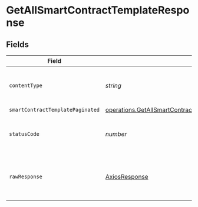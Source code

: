# GetAllSmartContractTemplateResponse


## Fields

| Field                                                                                                                                                               | Type                                                                                                                                                                | Required                                                                                                                                                            | Description                                                                                                                                                         |
| ------------------------------------------------------------------------------------------------------------------------------------------------------------------- | ------------------------------------------------------------------------------------------------------------------------------------------------------------------- | ------------------------------------------------------------------------------------------------------------------------------------------------------------------- | ------------------------------------------------------------------------------------------------------------------------------------------------------------------- |
| `contentType`                                                                                                                                                       | *string*                                                                                                                                                            | :heavy_check_mark:                                                                                                                                                  | HTTP response content type for this operation                                                                                                                       |
| `smartContractTemplatePaginated`                                                                                                                                    | [operations.GetAllSmartContractTemplateSmartContractTemplatePaginated](../../../sdk/models/operations/getallsmartcontracttemplatesmartcontracttemplatepaginated.md) | :heavy_minus_sign:                                                                                                                                                  | N/A                                                                                                                                                                 |
| `statusCode`                                                                                                                                                        | *number*                                                                                                                                                            | :heavy_check_mark:                                                                                                                                                  | HTTP response status code for this operation                                                                                                                        |
| `rawResponse`                                                                                                                                                       | [AxiosResponse](https://axios-http.com/docs/res_schema)                                                                                                             | :heavy_check_mark:                                                                                                                                                  | Raw HTTP response; suitable for custom response parsing                                                                                                             |